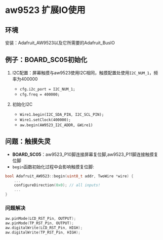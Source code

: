 # aw9523 扩展IO使用

## 环境
安装：Adafruit_AW9523以及它所需要的Adafruit_BusIO

## 例子：BOARD_SC05初始化
1. I2C配置：屏幕触摸与aw9523使用I2C相同，触摸配置处使用`I2C_NUM_1`，频率为400000
    - `cfg.i2c_port = I2C_NUM_1;`
    - `cfg.freq = 400000;`

2. 初始化I2C
    - `Wire1.begin(I2C_SDA_PIN, I2C_SCL_PIN);`
    - `Wire1.setClock(400000);`
    - `aw.begin(AW9523_I2C_ADDR, &Wire1)`

## 问题：触摸失灵

- **BOARD_SC05**：aw9523_P10脚连接屏幕复位脚,aw9523_P11脚连接触摸复位脚
- `begin`函数初始化过程中会影响触摸复位脚:
```cpp
bool Adafruit_AW9523::begin(uint8_t addr, TwoWire *wire) {
    ...
    configureDirection(0x0); // all inputs!
    ...
}
```

### 问题解决
```cpp
aw.pinMode(LCD_RST_Pin, OUTPUT);
aw.pinMode(TP_RST_Pin, OUTPUT);
aw.digitalWrite(LCD_RST_Pin, HIGH);
aw.digitalWrite(TP_RST_Pin, HIGH);
```


